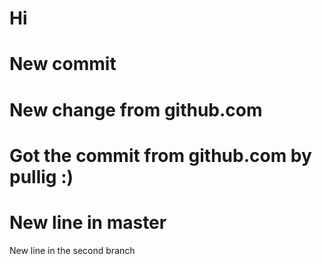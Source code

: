 # Hi

# New commit

# New change from github.com

# Got the commit from github.com by pullig  :)

# New line in master

New line in the second branch